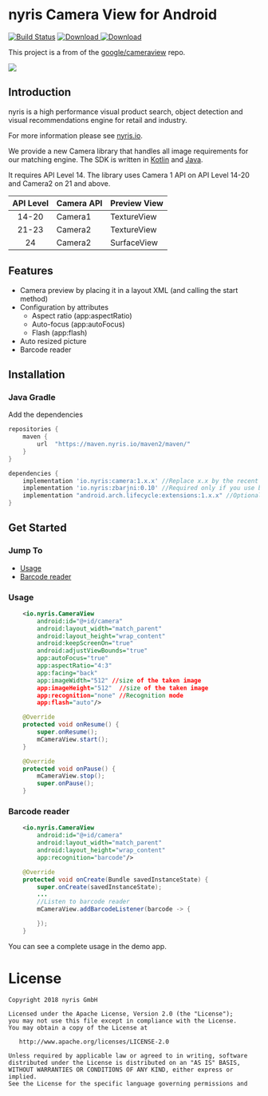 # nyris Camera View for Android
[![Build Status](https://travis-ci.org/nyris/Camera.Android.svg?branch=master)](https://travis-ci.org/nyris/Camera.Android)
[![Download](https://api.bintray.com/packages/nyris/maven/Camera.Android/images/download.svg) ](https://bintray.com/nyris/maven/Camera.Android/_latestVersion)
[![Download](https://api.bintray.com/packages/nyris/maven/ZBar.JNI/images/download.svg) ](https://bintray.com/nyris/maven/ZBar.JNI/_latestVersion)

This project is a from of the [google/cameraview](https://github.com/google/cameraview) repo.

![](nyris_logo.png)

Introduction
------
nyris is a high performance visual product search, object detection and visual recommendations engine
for retail and industry.

For more information please see [nyris.io](https://nyris.io/).

We provide a new Camera library that handles all image requirements for our matching engine.
The SDK is written in [Kotlin](https://kotlinlang.org/) and [Java](https://docs.oracle.com/javase/8/docs/technotes/guides/language/index.html).

It requires API Level 14. The library uses Camera 1 API on API Level 14-20 and Camera2 on 21 and above.

| API Level | Camera API | Preview View |
|:---------:|------------|--------------|
| 14-20     | Camera1    | TextureView  |
| 21-23     | Camera2    | TextureView  |
| 24        | Camera2    | SurfaceView  |


Features
-----
- Camera preview by placing it in a layout XML (and calling the start method)
- Configuration by attributes
  - Aspect ratio (app:aspectRatio)
  - Auto-focus (app:autoFocus)
  - Flash (app:flash)
- Auto resized picture
- Barcode reader

Installation
-----
### Java Gradle
Add the dependencies
```groovy
repositories {
    maven {
        url  "https://maven.nyris.io/maven2/maven/"
    }
}

dependencies {
    implementation 'io.nyris:camera:1.x.x' //Replace x.x by the recent version or older version
    implementation 'io.nyris:zbarjni:0.10' //Required only if you use barcode mode
    implementation "android.arch.lifecycle:extensions:1.x.x" //Optional
}
```

Get Started
-----
### Jump To
* [Usage](#usage)
* [Barcode reader](#barcode-reader)

### Usage

```xml
    <io.nyris.CameraView
        android:id="@+id/camera"
        android:layout_width="match_parent"
        android:layout_height="wrap_content"
        android:keepScreenOn="true"
        android:adjustViewBounds="true"
        app:autoFocus="true"
        app:aspectRatio="4:3"
        app:facing="back"
        app:imageWidth="512" //size of the taken image
        app:imageHeight="512"  //size of the taken image
        app:recognition="none" //Recognition mode
        app:flash="auto"/>
```

```java
    @Override
    protected void onResume() {
        super.onResume();
        mCameraView.start();
    }

    @Override
    protected void onPause() {
        mCameraView.stop();
        super.onPause();
    }
```

### Barcode reader

```xml
    <io.nyris.CameraView
        android:id="@+id/camera"
        android:layout_width="match_parent"
        android:layout_height="wrap_content"
        app:recognition="barcode"/>
```

```java
    @Override
    protected void onCreate(Bundle savedInstanceState) {
        super.onCreate(savedInstanceState);
        ...
        //Listen to barcode reader
        mCameraView.addBarcodeListener(barcode -> {

        });
    }
```

You can see a complete usage in the demo app.

License
=======
    Copyright 2018 nyris GmbH

    Licensed under the Apache License, Version 2.0 (the "License");
    you may not use this file except in compliance with the License.
    You may obtain a copy of the License at

       http://www.apache.org/licenses/LICENSE-2.0

    Unless required by applicable law or agreed to in writing, software
    distributed under the License is distributed on an "AS IS" BASIS,
    WITHOUT WARRANTIES OR CONDITIONS OF ANY KIND, either express or implied.
    See the License for the specific language governing permissions and
